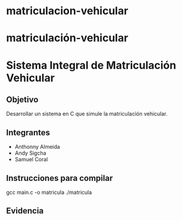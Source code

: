 ﻿# matriculacion-vehicular
# matriculación-vehicular
# Sistema Integral de Matriculación Vehicular
## Objetivo
Desarrollar un sistema en C que simule la matriculación vehicular.
## Integrantes
- Anthonny Almeida
- Andy Sigcha
- Samuel Coral
## Instrucciones para compilar
gcc main.c -o matricula
./matricula
## Evidencia

